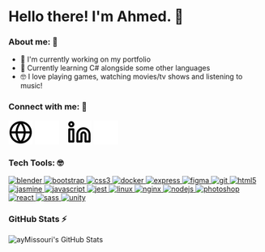 # Hello there! I'm Ahmed. 👋

### About me: 👀

- 🔭 I'm currently working on my portfolio
- 🌱 Currently learning C# alongside some other languages
- 🤓 I love playing games, watching movies/tv shows and listening to music!

### Connect with me: 🤝

[![Website](./img/globe-light.svg)](https://amissouri.com#gh-light-mode-only)
[![Website](./img/globe-dark.svg)](https://amissouri.com#gh-dark-mode-only)
&nbsp;&nbsp;
[![LinkedIn](./img/linkedin-light.svg)](https://www.linkedin.com/in/ahmed-missouri-420311268/#gh-light-mode-only)
[![LinkedIn](./img/linkedin-dark.svg)](https://www.linkedin.com/in/ahmed-missouri-420311268/#gh-dark-mode-only)

### Tech Tools: 🤓

<p align="left"> <a href="https://www.blender.org/" target="_blank" rel="noreferrer"> <img src="https://simpleicons.org/icons/blender.svg" color="#F5792A" alt="blender" width="40" height="40"/> </a> <a href="https://getbootstrap.com" target="_blank" rel="noreferrer"> <img src="https://simpleicons.org/icons/bootstrap.svg" alt="bootstrap" width="40" height="40"/> </a> <a href="https://www.w3schools.com/css/" target="_blank" rel="noreferrer"> <img src="https://simpleicons.org/icons/css3.svg" alt="css3" width="40" height="40"/> </a> <a href="https://www.docker.com/" target="_blank" rel="noreferrer"> <img src="https://simpleicons.org/icons/docker.svg" alt="docker" width="40" height="40"/> </a> <a href="https://expressjs.com" target="_blank" rel="noreferrer"> <img src="https://simpleicons.org/icons/express.svg" alt="express" width="40" height="40"/> </a> <a href="https://www.figma.com/" target="_blank" rel="noreferrer"> <img src="https://simpleicons.org/icons/figma.svg" alt="figma" width="40" height="40"/> </a> <a href="https://git-scm.com/" target="_blank" rel="noreferrer"> <img src="https://simpleicons.org/icons/git.svg" alt="git" width="40" height="40"/> </a> <a href="https://www.w3.org/html/" target="_blank" rel="noreferrer"> <img src="https://simpleicons.org/icons/html5.svg" alt="html5" width="40" height="40"/> </a> <a href="https://jasmine.github.io/" target="_blank" rel="noreferrer"> <img src="https://simpleicons.org/icons/jasmine.svg" alt="jasmine" width="40" height="40"/> </a> <a href="https://developer.mozilla.org/en-US/docs/Web/JavaScript" target="_blank" rel="noreferrer"> <img src="https://simpleicons.org/icons/javascript.svg" alt="javascript" width="40" height="40"/> </a> <a href="https://jestjs.io" target="_blank" rel="noreferrer"> <img src="https://simpleicons.org/icons/jest.svg" alt="jest" width="40" height="40"/> </a> <a href="https://www.linux.org/" target="_blank" rel="noreferrer"> <img src="https://simpleicons.org/icons/linux.svg" alt="linux" width="40" height="40"/> </a> <a href="https://www.nginx.com" target="_blank" rel="noreferrer"> <img src="https://simpleicons.org/icons/nginx.svg" alt="nginx" width="40" height="40"/> </a> <a href="https://nodejs.org" target="_blank" rel="noreferrer"> <img src="https://simpleicons.org/icons/nodedotjs.svg" alt="nodejs" width="40" height="40"/> </a> <a href="https://www.photoshop.com/en" target="_blank" rel="noreferrer"> <img src="https://simpleicons.org/icons/adobephotoshop.svg" alt="photoshop" width="40" height="40"/> </a> <a href="https://reactjs.org/" target="_blank" rel="noreferrer"> <img src="https://simpleicons.org/icons/react.svg" alt="react" width="40" height="40"/> </a> <a href="https://sass-lang.com" target="_blank" rel="noreferrer"> <img src="https://simpleicons.org/icons/sass.svg" alt="sass" width="40" height="40"/> </a> <a href="https://unity.com/" target="_blank" rel="noreferrer"> <img src="https://simpleicons.org/icons/unity.svg" alt="unity" width="40" height="40"/> </a> </p>

### GitHub Stats ⚡

<img align="left" alt="ayMissouri's GitHub Stats" src="https://github-readme-stats-aymissouri.vercel.app//api?username=ayMissouri&count_private=true&show_icons=true&hide_border=false&title_color=ff652f&icon_color=FFE400&bg_color=09131B&text_color=ffffff&border_color=0c1a25" />
